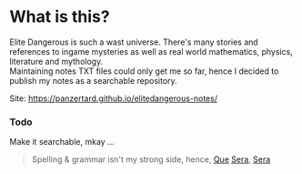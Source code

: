 # What is this?
Elite Dangerous is such a wast universe. There's many stories and references to ingame mysteries as well as real world mathematics, physics, literature and mythology.  
Maintaining notes TXT files could only get me so far, hence I decided to publish my notes as a searchable repository.

Site: <https://panzertard.github.io/elitedangerous-notes/>

### Todo
Make it searchable, mkay ...  

> Spelling & grammar isn't my strong side, hence, [Que](https://www.youtube.com/watch?v=edelWaQ1bng) [Sera](https://www.youtube.com/watch?v=Vbn7e-KM-NA), [Sera](https://www.youtube.com/watch?v=Wy89v5VaYKE)  
